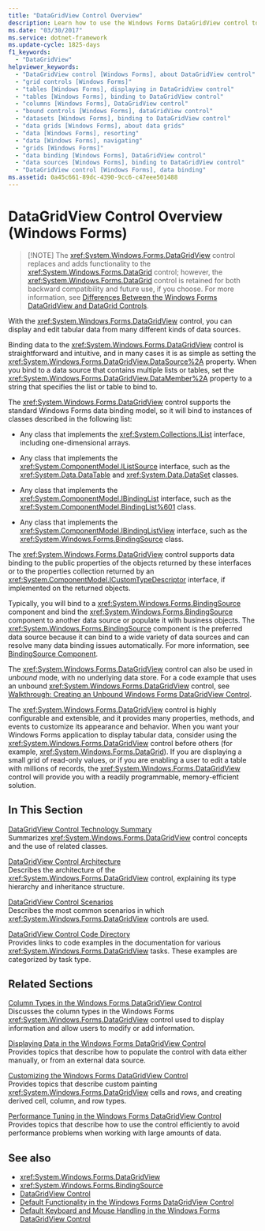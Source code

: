 ```yaml
---
title: "DataGridView Control Overview"
description: Learn how to use the Windows Forms DataGridView control to display and edit tabular data from many different kinds of data sources.
ms.date: "03/30/2017"
ms.service: dotnet-framework
ms.update-cycle: 1825-days
f1_keywords:
  - "DataGridView"
helpviewer_keywords:
  - "DataGridView control [Windows Forms], about DataGridView control"
  - "grid controls [Windows Forms]"
  - "tables [Windows Forms], displaying in DataGridView control"
  - "tables [Windows Forms], binding to DataGridView control"
  - "columns [Windows Forms], DataGridView control"
  - "bound controls [Windows Forms], dataGridView control"
  - "datasets [Windows Forms], binding to DataGridView control"
  - "data grids [Windows Forms], about data grids"
  - "data [Windows Forms], resorting"
  - "data [Windows Forms], navigating"
  - "grids [Windows Forms]"
  - "data binding [Windows Forms], DataGridView control"
  - "data sources [Windows Forms], binding to DataGridView control"
  - "DataGridView control [Windows Forms], data binding"
ms.assetid: 0a45c661-89dc-4390-9cc6-c47eee501488
---
```

# DataGridView Control Overview (Windows Forms)
>
> [!NOTE]
> The <xref:System.Windows.Forms.DataGridView> control replaces and adds functionality to the <xref:System.Windows.Forms.DataGrid> control; however, the <xref:System.Windows.Forms.DataGrid> control is retained for both backward compatibility and future use, if you choose. For more information, see [Differences Between the Windows Forms DataGridView and DataGrid Controls](differences-between-the-windows-forms-datagridview-and-datagrid-controls.md).

With the <xref:System.Windows.Forms.DataGridView> control, you can display and edit tabular data from many different kinds of data sources.

Binding data to the <xref:System.Windows.Forms.DataGridView> control is straightforward and intuitive, and in many cases it is as simple as setting the <xref:System.Windows.Forms.DataGridView.DataSource%2A> property. When you bind to a data source that contains multiple lists or tables, set the <xref:System.Windows.Forms.DataGridView.DataMember%2A> property to a string that specifies the list or table to bind to.

The <xref:System.Windows.Forms.DataGridView> control supports the standard Windows Forms data binding model, so it will bind to instances of classes described in the following list:

- Any class that implements the <xref:System.Collections.IList> interface, including one-dimensional arrays.

- Any class that implements the <xref:System.ComponentModel.IListSource> interface, such as the <xref:System.Data.DataTable> and <xref:System.Data.DataSet> classes.

- Any class that implements the <xref:System.ComponentModel.IBindingList> interface, such as the <xref:System.ComponentModel.BindingList%601> class.

- Any class that implements the <xref:System.ComponentModel.IBindingListView> interface, such as the <xref:System.Windows.Forms.BindingSource> class.

The <xref:System.Windows.Forms.DataGridView> control supports data binding to the public properties of the objects returned by these interfaces or to the properties collection returned by an <xref:System.ComponentModel.ICustomTypeDescriptor> interface, if implemented on the returned objects.

Typically, you will bind to a <xref:System.Windows.Forms.BindingSource> component and bind the <xref:System.Windows.Forms.BindingSource> component to another data source or populate it with business objects. The <xref:System.Windows.Forms.BindingSource> component is the preferred data source because it can bind to a wide variety of data sources and can resolve many data binding issues automatically. For more information, see [BindingSource Component](bindingsource-component.md).

The <xref:System.Windows.Forms.DataGridView> control can also be used in *unbound* mode, with no underlying data store. For a code example that uses an unbound <xref:System.Windows.Forms.DataGridView> control, see [Walkthrough: Creating an Unbound Windows Forms DataGridView Control](walkthrough-creating-an-unbound-windows-forms-datagridview-control.md).

The <xref:System.Windows.Forms.DataGridView> control is highly configurable and extensible, and it provides many properties, methods, and events to customize its appearance and behavior. When you want your Windows Forms application to display tabular data, consider using the <xref:System.Windows.Forms.DataGridView> control before others (for example, <xref:System.Windows.Forms.DataGrid>). If you are displaying a small grid of read-only values, or if you are enabling a user to edit a table with millions of records, the <xref:System.Windows.Forms.DataGridView> control will provide you with a readily programmable, memory-efficient solution.

## In This Section

[DataGridView Control Technology Summary](datagridview-control-technology-summary-windows-forms.md)\
Summarizes <xref:System.Windows.Forms.DataGridView> control concepts and the use of related classes.

[DataGridView Control Architecture](datagridview-control-architecture-windows-forms.md)\
Describes the architecture of the <xref:System.Windows.Forms.DataGridView> control, explaining its type hierarchy and inheritance structure.

[DataGridView Control Scenarios](datagridview-control-scenarios-windows-forms.md)\
Describes the most common scenarios in which <xref:System.Windows.Forms.DataGridView> controls are used.

[DataGridView Control Code Directory](datagridview-control-code-directory-windows-forms.md)\
Provides links to code examples in the documentation for various <xref:System.Windows.Forms.DataGridView> tasks. These examples are categorized by task type.

## Related Sections

[Column Types in the Windows Forms DataGridView Control](column-types-in-the-windows-forms-datagridview-control.md)\
Discusses the column types in the Windows Forms <xref:System.Windows.Forms.DataGridView> control used to display information and allow users to modify or add information.

[Displaying Data in the Windows Forms DataGridView Control](displaying-data-in-the-windows-forms-datagridview-control.md)\
Provides topics that describe how to populate the control with data either manually, or from an external data source.

[Customizing the Windows Forms DataGridView Control](customizing-the-windows-forms-datagridview-control.md)\
Provides topics that describe custom painting <xref:System.Windows.Forms.DataGridView> cells and rows, and creating derived cell, column, and row types.

[Performance Tuning in the Windows Forms DataGridView Control](performance-tuning-in-the-windows-forms-datagridview-control.md)\
Provides topics that describe how to use the control efficiently to avoid performance problems when working with large amounts of data.

## See also

- <xref:System.Windows.Forms.DataGridView>
- <xref:System.Windows.Forms.BindingSource>
- [DataGridView Control](datagridview-control-windows-forms.md)
- [Default Functionality in the Windows Forms DataGridView Control](default-functionality-in-the-windows-forms-datagridview-control.md)
- [Default Keyboard and Mouse Handling in the Windows Forms DataGridView Control](default-keyboard-and-mouse-handling-in-the-windows-forms-datagridview-control.md)
